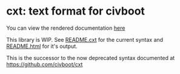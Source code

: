# cxt: text format for civboot

You can view the rendered documentation
[here](https://htmlpreview.github.io/?https://github.com/civboot/civlua/main/cmd/cxt/README.html)

This library is WIP. See [README.cxt](./README.cxt) for the current
syntax and [README.html](./README.html) for it's output.

This is the successor to the now deprecated syntax documented at
https://github.com/civboot/cxt

